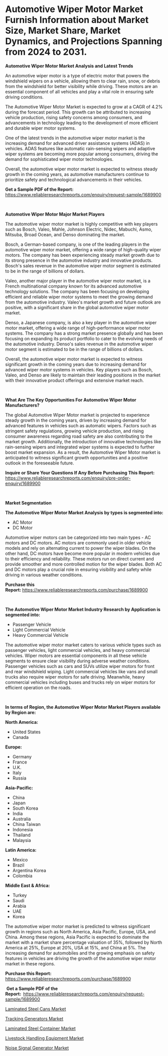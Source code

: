 <p><h1>Automotive Wiper Motor Market Furnish Information about Market Size, Market Share, Market Dynamics, and Projections Spanning from 2024 to 2031.</h1></p><p><strong>Automotive Wiper Motor Market Analysis and Latest Trends</strong></p>
<p><p> </p><p>An automotive wiper motor is a type of electric motor that powers the windshield wipers on a vehicle, allowing them to clear rain, snow, or debris from the windshield for better visibility while driving. These motors are an essential component of all vehicles and play a vital role in ensuring safe driving conditions.</p><p>The Automotive Wiper Motor Market is expected to grow at a CAGR of 4.2% during the forecast period. This growth can be attributed to increasing vehicle production, rising safety concerns among consumers, and advancements in technology leading to the development of more efficient and durable wiper motor systems.</p><p>One of the latest trends in the automotive wiper motor market is the increasing demand for advanced driver assistance systems (ADAS) in vehicles. ADAS features like automatic rain-sensing wipers and adaptive wiper systems are becoming more popular among consumers, driving the demand for sophisticated wiper motor technologies.</p><p>Overall, the automotive wiper motor market is expected to witness steady growth in the coming years, as automotive manufacturers continue to prioritize safety and technological advancements in their vehicles.</p></p>
<p><strong>Get a Sample PDF of the Report:&nbsp;</strong> <a href="https://www.reliableresearchreports.com/enquiry/request-sample/1689900">https://www.reliableresearchreports.com/enquiry/request-sample/1689900</a></p>
<p>&nbsp;</p>
<p><strong>Automotive Wiper Motor Major Market Players</strong></p>
<p><p>The automotive wiper motor market is highly competitive with key players such as Bosch, Valeo, Mahle, Johnson Electric, Nidec, Mabuchi, Asmo, Mitsuba, Broad Ocean, and Denso dominating the market. </p><p>Bosch, a German-based company, is one of the leading players in the automotive wiper motor market, offering a wide range of high-quality wiper motors. The company has been experiencing steady market growth due to its strong presence in the automotive industry and innovative products. Bosch's sales revenue in the automotive wiper motor segment is estimated to be in the range of billions of dollars.</p><p>Valeo, another major player in the automotive wiper motor market, is a French multinational company known for its advanced automotive technology solutions. The company has been focusing on developing efficient and reliable wiper motor systems to meet the growing demand from the automotive industry. Valeo's market growth and future outlook are positive, with a significant share in the global automotive wiper motor market.</p><p>Denso, a Japanese company, is also a key player in the automotive wiper motor market, offering a wide range of high-performance wiper motor systems. The company has a strong market presence globally and has been focusing on expanding its product portfolio to cater to the evolving needs of the automotive industry. Denso's sales revenue in the automotive wiper motor segment is estimated to be in the range of billions of dollars.</p><p>Overall, the automotive wiper motor market is expected to witness significant growth in the coming years due to increasing demand for advanced wiper motor systems in vehicles. Key players such as Bosch, Valeo, and Denso are likely to maintain their leading positions in the market with their innovative product offerings and extensive market reach.</p></p>
<p>&nbsp;</p>
<p><strong>What Are The Key Opportunities For Automotive Wiper Motor Manufacturers?</strong></p>
<p><p>The global Automotive Wiper Motor market is projected to experience steady growth in the coming years, driven by increasing demand for advanced features in vehicles such as automatic wipers. Factors such as stringent safety regulations, growing vehicle production, and rising consumer awareness regarding road safety are also contributing to the market growth. Additionally, the introduction of innovative technologies like rain-sensing wipers and integrated wiper systems is expected to further boost market expansion. As a result, the Automotive Wiper Motor market is anticipated to witness significant growth opportunities and a positive outlook in the foreseeable future.</p></p>
<p><strong>Inquire or Share Your Questions If Any Before Purchasing This Report:</strong> <a href="https://www.reliableresearchreports.com/enquiry/pre-order-enquiry/1689900">https://www.reliableresearchreports.com/enquiry/pre-order-enquiry/1689900</a></p>
<p>&nbsp;</p>
<p><strong>Market Segmentation</strong></p>
<p><strong>The Automotive Wiper Motor Market Analysis by types is segmented into:</strong></p>
<p><ul><li>AC Motor</li><li>DC Motor</li></ul></p>
<p><p>Automotive wiper motors can be categorized into two main types - AC motors and DC motors. AC motors are commonly used in older vehicle models and rely on alternating current to power the wiper blades. On the other hand, DC motors have become more popular in modern vehicles due to their efficiency and reliability. These motors run on direct current and provide smoother and more controlled motion for the wiper blades. Both AC and DC motors play a crucial role in ensuring visibility and safety while driving in various weather conditions.</p></p>
<p><strong>Purchase this Report:&nbsp;</strong><a href="https://www.reliableresearchreports.com/purchase/1689900">https://www.reliableresearchreports.com/purchase/1689900</a></p>
<p>&nbsp;</p>
<p><strong>The Automotive Wiper Motor Market Industry Research by Application is segmented into:</strong></p>
<p><ul><li>Passenger Vehicle</li><li>Light Commercial Vehicle</li><li>Heavy Commercial Vehicle</li></ul></p>
<p><p>The automotive wiper motor market caters to various vehicle types such as passenger vehicles, light commercial vehicles, and heavy commercial vehicles. Wiper motors are essential components in all these vehicle segments to ensure clear visibility during adverse weather conditions. Passenger vehicles such as cars and SUVs utilize wiper motors for front and rear windshield wiping. Light commercial vehicles like vans and small trucks also require wiper motors for safe driving. Meanwhile, heavy commercial vehicles including buses and trucks rely on wiper motors for efficient operation on the roads.</p></p>
<p>&nbsp;</p>
<p><strong>In terms of Region, the Automotive Wiper Motor Market Players available by Region are:</strong></p>
<p>
    <p> <strong> North America: </strong>
        <ul>
            <li>United States</li>
            <li>Canada</li>
        </ul>
        </p> 
    <p> <strong> Europe: </strong>
        <ul>
            <li>Germany</li>
            <li>France</li>
            <li>U.K.</li>
            <li>Italy</li>
            <li>Russia</li>
        </ul>
        </p> 
    <p> <strong> Asia-Pacific: </strong>
        <ul>
            <li>China</li>
            <li>Japan</li>
            <li>South Korea</li>
            <li>India</li>
            <li>Australia</li>
            <li>China Taiwan</li>
            <li>Indonesia</li>
            <li>Thailand</li>
            <li>Malaysia</li>
        </ul>
        </p> 
    <p> <strong> Latin America: </strong>
        <ul>
            <li>Mexico</li>
            <li>Brazil</li>
            <li>Argentina Korea</li>
            <li>Colombia</li>
        </ul>
        </p> 
    <p> <strong> Middle East & Africa: </strong>
        <ul>
            <li>Turkey</li>
            <li>Saudi</li>
            <li>Arabia</li>
            <li>UAE</li>
            <li>Korea</li>
        </ul>
    </p>
    </p>
<p><p>The automotive wiper motor market is predicted to witness significant growth in regions such as North America, Asia Pacific, Europe, USA, and China. Among these regions, Asia Pacific is expected to dominate the market with a market share percentage valuation of 35%, followed by North America at 25%, Europe at 20%, USA at 15%, and China at 5%. The increasing demand for automobiles and the growing emphasis on safety features in vehicles are driving the growth of the automotive wiper motor market in these regions.</p></p>
<p><strong>Purchase this Report: </strong><a href="https://www.reliableresearchreports.com/purchase/1689900">https://www.reliableresearchreports.com/purchase/1689900</a></p>
<p>&nbsp;<strong>Get a Sample PDF of the Report:&nbsp;&nbsp;</strong><a href="https://www.reliableresearchreports.com/enquiry/request-sample/1689900">https://www.reliableresearchreports.com/enquiry/request-sample/1689900</a></p>
<p><strong></strong></p>
<p><p><a href="https://github.com/RickHolmes3/Market-Research-Report-List-3/blob/main/laminated-steel-cans-market.md">Laminated Steel Cans Market</a></p><p><a href="https://github.com/bmorecock/Market-Research-Report-List-2/blob/main/tracking-generators-market.md">Tracking Generators Market</a></p><p><a href="https://github.com/Krish2023na/Market-Research-Report-List-3/blob/main/laminated-steel-container-market.md">Laminated Steel Container Market</a></p><p><a href="https://github.com/yemakinde/Market-Research-Report-List-1/blob/main/livestock-handling-equipment-market.md">Livestock Handling Equipment Market</a></p><p><a href="https://github.com/jsmusil/Market-Research-Report-List-2/blob/main/noise-signal-generator-market.md">Noise Signal Generator Market</a></p></p>
